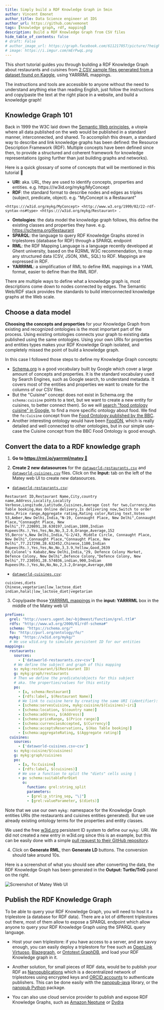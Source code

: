 ```yaml
---
title: Simply build a RDF Knowledge Graph in 5min
author: Vincent Emonet
author_title: Data Science engineer at IDS
author_url: https://github.com/vemonet
tags: [knowledge graph, rdf, mapping]
description: Build a RDF Knowledge Graph from CSV files
hide_table_of_contents: false
# draft: False
# author_image_url: https://graph.facebook.com/611217057/picture/?height=200&width=200
# image: https://i.imgur.com/mErPwqL.png
---
```


This short tutorial guides you through building a RDF Knowledge Graph about restaurants and cuisines from [2 CSV sample files generated from a dataset found on Kaggle](https://data.world/mgarfield/restaurants/), using YARRRML mappings. 

The instructions and tools are accessible to anyone without the need to understand anything else than reading English, just follow the instructions and copy/paste the text at the right place in a website, and build a knowledge graph!

<!--truncate-->

## Knowledge Graph 101

Back in 1999 the W3C laid down the [Semantic Web principles](https://en.wikipedia.org/wiki/Semantic_Web), a utopia where all data published on the web would be published in a standard manner, interconnected, and shared. To accomplish this dream, a standard way to describe and link knowledge graphs has been defined: the Resource Description Framework (RDF). Multiple concepts have been defined since then, to provide a structured and coherent framework for knowledge representations (going further than just building graphs and networks). 

Here is a quick glossary of some of concepts that will be mentioned in this tutorial 📖

* **URI**: aka. URL, they are used to identify concepts, properties and entities. e.g. https:///w3id.org/mykg/MyConcept
* **RDF**: the standard format to describe nodes and edges as triples (subject, predicate, object). e.g. "MyConcept is a Restaurant"

```turtle
<https:///w3id.org/mykg/MyConcept> <http://www.w3.org/1999/02/22-rdf-syntax-ns#type> <https:///w3id.org/mykg/Restaurant> .  
```

* **Ontologies**: the data model the knowledge graph follows, this define the existing classes and properties they have. e.g. https://schema.org/Restaurant
* **SPARQL**: the language to query RDF Knowledge Graphs stored in triplestores (database for RDF) through a SPARQL endpoint
* **RML**: the RDF Mapping Language is a language recently developed at Ghent university, based on the R2RML W3C recommendation, to map any structured data (CSV, JSON, XML, SQL) to RDF. Mappings are expressed in RDF.
* **YARRRML**: a simplification of RML to define RML mappings in a YAML format, easier to define than the RML RDF.

There are multiple ways to define what a knowledge graph is, most descriptions come down to nodes connected by edges. The Semantic Web/RDF stack provides the standards to build interconnected knowledge graphs at the Web scale.

## Choose a data model

**Choosing the concepts and properties** for your Knowledge Graph from existing and recognized ontologies is the most important part of the process. Using existing ontologies connects your graph to existing data published using the same ontologies. Using your own URIs for properties and entities types makes your RDF Knowledge Graph isolated, and completely missed the point of build a knowledge graph.

In this case I followed those steps to define my Knowledge Graph concepts:

* [Schema.org](https://schema.org/) is a good vocabulary built by Google which cover a large amount of concepts and properties. It is the standard vocabulary used by Search Engines, such as Google search, to understand metadata. It covers most of the entities and properties we want to create for the columns of our CSV files. 
* But the "Cuisine" concept does not exist in Schema.org: the `schema:cuisine` points to a text, but we want to create a new entity for cuisines, to better connect them). So we will [search "food ontology cuisine" in Google](https://www.google.com/search?q=food+ontology+cuisine), to find a more specific ontology about food. We find the `fo:Cuisine` concept from the [Food Ontology published by the BBC](https://www.bbc.co.uk/ontologies/fo#terms_cuisine). 
* Another interesting ontology would have been [FoodON](https://foodon.org/), which is really detailed and well connected to other ontologies, but in our simple use-case the Cuisine concept from the BBC Food Ontology is good enough.

## Convert the data to a RDF knowledge graph

1. **Go to [https://rml.io/yarrrml/matey 🦜](https://rml.io/yarrrml/matey)**

2. **Create 2 new datasources** for the [`dataworld-restaurants.csv`](/dataworld-restaurants.csv) and [`dataworld-cuisines.csv`](/dataworld-cuisines.csv) files. Click on the **Input:** tab on the left of the Matey web UI to create new datasources.
* [`dataworld-restaurants.csv`](/dataworld-restaurants.csv):

```
Restaurant ID,Restaurant Name,City,country name,Address,Locality,Locality Verbose,Longitude,Latitude,Cuisines,Average Cost for two,Currency,Has Table booking,Has Online delivery,Is delivering now,Switch to order menu,Price range,Aggregate rating,Rating color,Rating text,Votes
53,Amber,New Delhi,India,"N-19, Connaught Place, New Delhi",Connaught Place,"Connaught Place, New Delhi",77.220891,28.630197,indian,1800,Indian Rupees(Rs.),Yes,Yes,No,No,3,2.6,Orange,Average,152
55,Berco's,New Delhi,India,"G-2/43, Middle Circle, Connaught Place, New Delhi",Connaught Place,"Connaught Place, New Delhi",77.217298,28.632452,Chinese,1100,Indian Rupees(Rs.),Yes,Yes,No,No,3,3.9,Yellow,Good,2639
60,Colonel's Kababz,New Delhi,India,"29, Defence Colony Market, Defence Colony, New Delhi",Defence Colony,"Defence Colony, New Delhi",77.230591,28.574036,indian,900,Indian Rupees(Rs.),Yes,No,No,No,2,3.2,Orange,Average,600
```

* [`dataworld-cuisines.csv`](/dataworld-cuisines.csv):

```
cuisines,diets
Chinese,vegetarian|low_lactose_diet
indian,halal|low_lactose_diet|vegetarian
```

3. Copy/paste those [YARRRML mappings](/mappings.yarrr.yml) in the **input: YARRRML** box in the middle of the Matey web UI

```yaml
prefixes:
  grel: "http://users.ugent.be/~bjdmeest/function/grel.ttl#"
  rdfs: "http://www.w3.org/2000/01/rdf-schema#"
  schema: "https://schema.org/"
  fo: "http://purl.org/ontology/fo/"
  mykg: "https://w3id.org/mykg/"
  # We use w3id.org to simulate persistent ID for our entities
mappings:
  restaurants:
    sources:
      - ['dataworld-restaurants.csv~csv']
    # We define the subject and graph of this mapping
    s: mykg:restaurant/$(Restaurant ID)
    g: mykg:graph/restaurants
    # Then we define the predicate/objects for this subject
    # aka. the properties/values for this entity
    po:
      - [a, schema:Restaurant]
      - [rdfs:label, $(Restaurant Name)]
      # We link to cuisine here by creating the same URI (identifier):
      - [schema:servesCuisine, mykg:cuisine/$(Cuisines)~iri]
      - [schema:location, $(country name)]
      - [schema:address, $(Address)]
      - [schema:priceRange, $(Price range)]
      - [schema:currenciesAccepted, $(Currency)]
      - [schema:acceptsReservations, $(Has Table booking)]
      - [schema:aggregateRating, $(Aggregate rating)]
  cuisines:
    sources:
      - ['dataworld-cuisines.csv~csv']
    s: mykg:cuisine/$(cuisines)
    g: mykg:graph/cuisines
    po:
      - [a, fo:Cuisine]
      - [rdfs:label, $(cuisines)]
      # We use a function to split the "diets" cells using |
      - p: schema:suitableForDiet
        o:
          function: grel:string_split
          parameters:
          - [grel:p_string_sep, "\|"]
          - [grel:valueParameter, $(diets)]
```

Note that we use our own `mykg:` namespace for the Knowledge Graph entities URIs (the restaurants and cuisines entities generated). But we use already existing ontology terms for the properties and entity classes.

We used the free [w3id.org](https://w3id.org/) persistent ID system to define our `mykg:` URI. We did not created a new entry in w3id.org since this is an example, but this can be easily done with a simple [pull request to their GitHub repository](https://github.com/perma-id/w3id.org).

4. Click on **Generate RML**, then **Generate LD** buttons. The conversion should take around 10s.

Here is a screenshot of what you should see after converting the data, the RDF Knowledge Graph has been generated in the **Output: Turtle/TriG** panel on the right.

![Screenshot of Matey Web UI](screenshot-matey-web-ui.png)

## Publish the RDF Knowledge Graph

To be able to query your RDF Knowledge Graph, you will need to host it a triplestore (a database for RDF data). There are a lot of different triplestores out there, most of them allow to expose a SPARQL endpoint which allow anyone to query your RDF Knowledge Graph using the SPARQL query language. 

* Host your own triplestore: if you have access to a server, and are savvy enough, you can easily deploy a triplestore for free such as [OpenLink Virtuoso](http://vos.openlinksw.com/owiki/wiki/VOS), [Blazegraph](https://github.com/blazegraph/database), or [Ontotext GraphDB](https://graphdb.ontotext.com/), and load your RDF Knowledge graph in it.

* Another solution, for small pieces of RDF data, would be to publish your RDF as [Nanopublications](http://nanopub.org/wordpress/) which is a decentralized network of triplestores using encrypted keys and [ORCID accounts](https://orcid.org/) to authenticate publishers. This can be done easily with the [nanopub-java](https://github.com/Nanopublication/nanopub-java) library, or the [nanopub Python](https://pypi.org/project/nanopub/) package.
* You can also use cloud service provider to publish and expose RDF Knowledge Graphs, such as [Amazon Neptune](https://aws.amazon.com/neptune/) or [Dydra](https://dydra.com/login)

